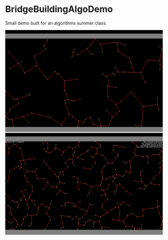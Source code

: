 # BridgeBuildingAlgoDemo
Small demo built for an algorithms summer class.

![text](img1.png "Image")
![text](img2.png "Image")

